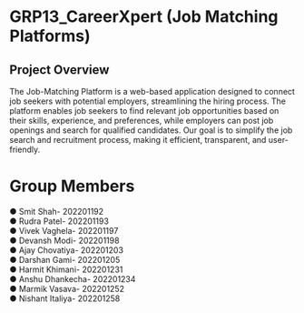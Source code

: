 # GRP13_CareerXpert (Job Matching Platforms)

## Project Overview

The Job-Matching Platform is a web-based application designed to connect job seekers with potential employers, streamlining the hiring process. The platform enables job seekers to find relevant job opportunities based on their skills, experience, and preferences, while employers can post job openings and search for qualified candidates. Our goal is to simplify the job search and recruitment process, making it efficient, transparent, and user-friendly.

# Group Members
● Smit Shah- 202201192 \
● Rudra Patel- 202201193 \
● Vivek Vaghela- 202201197 \
● Devansh Modi- 202201198 \
● Ajay Chovatiya- 202201203 \
● Darshan Gami- 202201205 \
● Harmit Khimani- 202201231 \
● Anshu Dhankecha- 202201234 \
● Marmik Vasava- 202201252 \
● Nishant Italiya- 202201258
